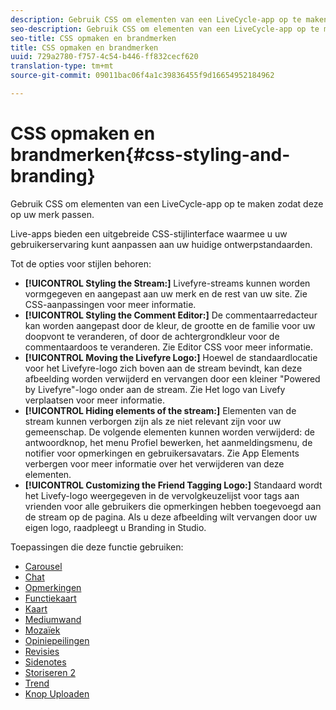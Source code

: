 ```yaml
---
description: Gebruik CSS om elementen van een LiveCycle-app op te maken zodat deze op uw merk passen.
seo-description: Gebruik CSS om elementen van een LiveCycle-app op te maken zodat deze op uw merk passen.
seo-title: CSS opmaken en brandmerken
title: CSS opmaken en brandmerken
uuid: 729a2780-f757-4c54-b446-ff832cecf620
translation-type: tm+mt
source-git-commit: 09011bac06f4a1c39836455f9d16654952184962

---
```



# CSS opmaken en brandmerken{#css-styling-and-branding}

Gebruik CSS om elementen van een LiveCycle-app op te maken zodat deze op uw merk passen.

Live-apps bieden een uitgebreide CSS-stijlinterface waarmee u uw gebruikerservaring kunt aanpassen aan uw huidige ontwerpstandaarden.

Tot de opties voor stijlen behoren:

* **[!UICONTROL Styling the Stream:]** Livefyre-streams kunnen worden vormgegeven en aangepast aan uw merk en de rest van uw site. Zie CSS-aanpassingen voor meer informatie.
* **[!UICONTROL Styling the Comment Editor:]** De commentaarredacteur kan worden aangepast door de kleur, de grootte en de familie voor uw doopvont te veranderen, of door de achtergrondkleur voor de commentaardoos te veranderen. Zie Editor CSS voor meer informatie.
* **[!UICONTROL Moving the Livefyre Logo:]** Hoewel de standaardlocatie voor het Livefyre-logo zich boven aan de stream bevindt, kan deze afbeelding worden verwijderd en vervangen door een kleiner &quot;Powered by Livefyre&quot;-logo onder aan de stream. Zie Het logo van Livefy verplaatsen voor meer informatie.
* **[!UICONTROL Hiding elements of the stream:]** Elementen van de stream kunnen verborgen zijn als ze niet relevant zijn voor uw gemeenschap. De volgende elementen kunnen worden verwijderd: de antwoordknop, het menu Profiel bewerken, het aanmeldingsmenu, de notifier voor opmerkingen en gebruikersavatars. Zie App Elements verbergen voor meer informatie over het verwijderen van deze elementen.
* **[!UICONTROL Customizing the Friend Tagging Logo:]** Standaard wordt het Livefy-logo weergegeven in de vervolgkeuzelijst voor tags aan vrienden voor alle gebruikers die opmerkingen hebben toegevoegd aan de stream op de pagina. Als u deze afbeelding wilt vervangen door uw eigen logo, raadpleegt u Branding in Studio.

Toepassingen die deze functie gebruiken:

* [Carousel](/help/using/c-about-apps/c-carousel-app/c-carousel-app.md#c_carousel_app)
* [Chat](/help/using/c-about-apps/c-chat-app/c-chat-app.md#c_chat_app)
* [Opmerkingen](/help/using/c-about-apps/c-comments/c-comments.md)
* [Functiekaart](/help/using/c-about-apps/c-feature-card-app/c-feature-card-app.md#c_feature_card_app)
* [Kaart](/help/using/c-about-apps/c-map-app/c-map-app.md#c_map_app)
* [Mediumwand](/help/using/c-about-apps/c-media-wall-app/c-media-wall-app.md#c_media_wall_app)
* [Mozaïek](/help/using/c-about-apps/c-mosaic-app/c-mosaic-app.md#c_mosaic_app)
* [Opiniepeilingen](/help/using/c-about-apps/c-polls-app/c-polls-app.md#c_polls_app)
* [Revisies](/help/using/c-about-apps/c-reviews-app/c-reviews-app.md#c_reviews_app)
* [Sidenotes](/help/using/c-about-apps/c-sidenotes-app/c-sidenotes-app.md#c_sidenotes_app)
* [Storiseren 2](/help/using/c-about-apps/c-storify2/c-storify2.md#c_storify2)
* [Trend](/help/using/c-about-apps/c-trending-app/c-trending-app.md#c_trending_app)
* [Knop Uploaden](/help/using/c-about-apps/c-upload-button-app/c-upload-button-app.md#c_upload_button_app)

